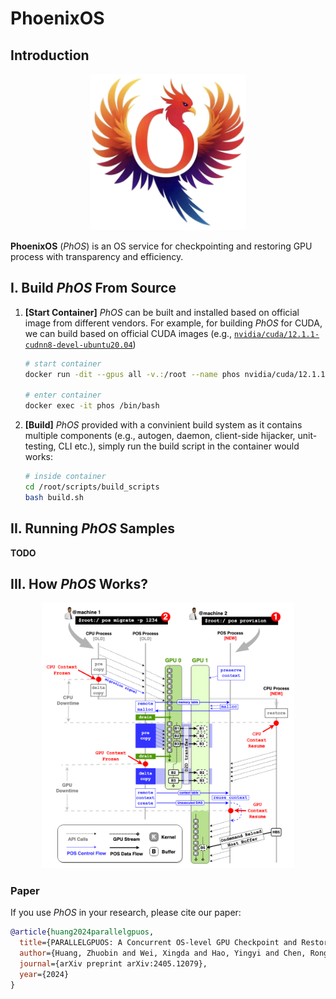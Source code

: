 # PhoenixOS

## Introduction

<div align="center">
    <img src="./docs/docs/source/_static/images/home/pos_logo_small.png" width="250px" />
</div>

**PhoenixOS** (*PhOS*) is an OS service for checkpointing and restoring GPU process with transparency and efficiency.

## I. Build *PhOS* From Source

1. **[Start Container]**
*PhOS* can be built and installed based on official image from different vendors.
For example, for building *PhOS* for CUDA,
we can build based on official CUDA images
(e.g., [`nvidia/cuda/12.1.1-cudnn8-devel-ubuntu20.04`](https://hub.docker.com/layers/nvidia/cuda/12.1.1-cudnn8-devel-ubuntu20.04/images/sha256-f676f5b29377e942b533ed13e554cc54aecf853b598ae55f6b67e20adcf81f23))

    ```bash
    # start container
    docker run -dit --gpus all -v.:/root --name phos nvidia/cuda/12.1.1-cudnn8-devel-ubuntu20.04

    # enter container
    docker exec -it phos /bin/bash
    ```

2. **[Build]**
*PhOS* provided with a convinient build system as it contains multiple components 
(e.g., autogen, daemon, client-side hijacker, unit-testing, CLI etc.),
simply run the build script in the container would works:

    ```bash
    # inside container
    cd /root/scripts/build_scripts
    bash build.sh
    ```

## II. Running *PhOS* Samples

**TODO**

## III. How *PhOS* Works?

<div align="center">
    <img src="./docs/docs/source/_static/images/pos_mechanism.jpg" width="80%" />
</div>

### Paper

If you use *PhOS* in your research, please cite our paper:

```bibtex
@article{huang2024parallelgpuos,
  title={PARALLELGPUOS: A Concurrent OS-level GPU Checkpoint and Restore System using Validated Speculation},
  author={Huang, Zhuobin and Wei, Xingda and Hao, Yingyi and Chen, Rong and Han, Mingcong and Gu, Jinyu and Chen, Haibo},
  journal={arXiv preprint arXiv:2405.12079},
  year={2024}
}
```

